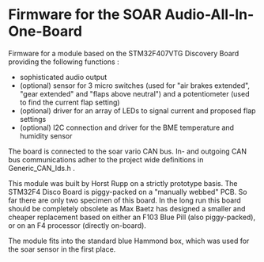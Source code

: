 # Firmware for the SOAR Audio-All-In-One-Board
Firmware for a module based on the STM32F407VTG Discovery Board providing the following functions :
- sophisticated audio output
- (optional) sensor for 3 micro switches (used for "air brakes extended", "gear extended" and "flaps above neutral") 
  and a potentiometer (used to find the current flap setting)
- (optional) driver for an array of LEDs to signal current and proposed flap settings     
- (optional) I2C connection and driver for the BME temperature and humidity sensor

The board is connected to the soar vario CAN bus. 
In- and outgoing CAN bus communications adher to the project wide definitions in Generic_CAN_Ids.h .

This module was built by Horst Rupp on a strictly prototype basis. The STM32F4 Disco Board is piggy-packed on a "manually webbed" PCB. So far there are only two specimen of this board.
In the long run this board should be completely obsolete as Max Baetz has designed a smaller and cheaper replacement based on either an F103 Blue Pill (also piggy-packed), or on an F4 processor (directly on-board).

The module fits into the standard blue Hammond box, which was used for the soar sensor in the first place.
